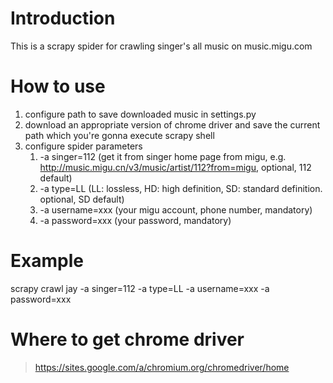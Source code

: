 # Introduction
This is a scrapy spider for crawling singer's all music on music.migu.com
# How to use
1. configure path to save downloaded music in settings.py
2. download an appropriate version of chrome driver and save the current path which you're gonna execute scrapy shell
3. configure spider parameters
	1. -a singer=112 (get it from singer home page from migu, e.g. http://music.migu.cn/v3/music/artist/112?from=migu, optional, 112 default)
	2. -a type=LL (LL: lossless, HD: high definition, SD: standard definition. optional, SD default)
	3. -a username=xxx (your migu account, phone number, mandatory)
	4. -a password=xxx (your password, mandatory)
# Example
scrapy crawl jay -a singer=112 -a type=LL -a username=xxx -a password=xxx
# Where to get chrome driver
>https://sites.google.com/a/chromium.org/chromedriver/home
